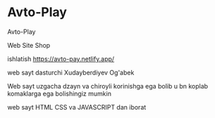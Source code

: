 # Avto-Play
Avto-Play

Web Site Shop

ishlatish https://avto-pay.netlify.app/

web sayt dasturchi Xudayberdiyev Og'abek

Web sayt uzgacha dzayn va chiroyli korinishga ega bolib u bn koplab komaklarga ega bolishingiz mumkin

web sayt HTML CSS va JAVASCRIPT dan iborat
